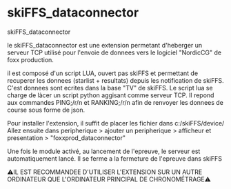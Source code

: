 # skiFFS_dataconnector
skiFFS_dataconnector


le skiFFS_dataconnector est une extension permetant d'heberger un serveur TCP utilisé pour l'envoie de donnees vers le logiciel "NordicCG" de foxx production.

il est composé d'un script LUA, ouvert pas skiFFS et permettant de recuperer les donnees (starlist + resultats) depuis les notification de skiFFS. C'est donnees sont ecrites dans la base "TV" de skiFFS. Le script lua se charge de làcer un script python aggisant comme serveur TCP. Il repond aux commandes PING;/r/n et RANKING;/r/n afin de renvoyer les donnees de course sous forme de json.

Pour installer l'extension, il suffit de placer les fichier dans c:/skiFFS/device/
Allez ensuite dans peripherique > ajouter un peripherique > afficheur et presentation > "foxxprod_dataconnector"

Une fois le module activé, au lancement de l'epreuve, le serveur est automatiquement lancé. Il se ferme a la fermeture de l'epreuve dans skiFFS

⚠️IL EST RECOMMANDEE D'UTILISER L'EXTENSION SUR UN AUTRE ORDINATEUR QUE L'ORDINATEUR PRINCIPAL DE CHRONOMÉTRAGE⚠️

